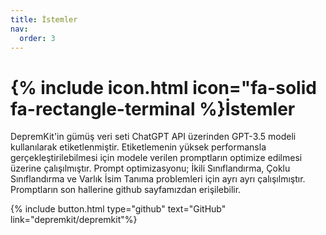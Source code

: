 ```yaml
---
title: İstemler
nav:
  order: 3
---
```


# {% include icon.html icon="fa-solid fa-rectangle-terminal %}İstemler

DepremKit'in gümüş veri seti ChatGPT API üzerinden GPT-3.5 modeli kullanılarak etiketlenmiştir. Etiketlemenin yüksek performansla gerçekleştirilebilmesi için modele verilen promptların optimize edilmesi üzerine çalışılmıştır. Prompt optimizasyonu; İkili Sınıflandırma, Çoklu Sınıflandırma ve Varlık İsim Tanıma problemleri için ayrı ayrı çalışılmıştır. Promptların son hallerine github sayfamızdan erişilebilir.

{% include button.html type="github" text="GitHub" link="depremkit/depremkit"%}

